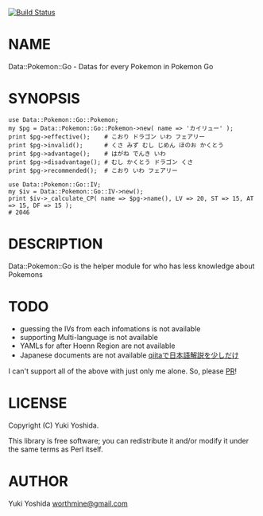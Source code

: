[![Build Status](https://travis-ci.org/worthmine/Data-Pokemon-Go.svg?branch=master)](https://travis-ci.org/worthmine/Data-Pokemon-Go)
# NAME

Data::Pokemon::Go - Datas for every Pokemon in Pokemon Go

# SYNOPSIS

    use Data::Pokemon::Go::Pokemon;
    my $pg = Data::Pokemon::Go::Pokemon->new( name => 'カイリュー' );
    print $pg->effective();    # こおり ドラゴン いわ フェアリー
    print $pg->invalid();      # くさ みず むし じめん ほのお かくとう
    print $pg->advantage();    # はがね でんき いわ
    print $pg->disadvantage(); # むし かくとう ドラゴン くさ
    print $pg->recommended();  # こおり いわ フェアリー

    use Data::Pokemon::Go::IV;
    my $iv = Data::Pokemon::Go::IV->new();
    print $iv->_calculate_CP( name => $pg->name(), LV => 20, ST => 15, AT => 15, DF => 15 );
    # 2046

# DESCRIPTION

Data::Pokemon::Go is the helper module for who has less knowledge about Pokemons

# TODO

- guessing the IVs from each infomations is not available
- supporting Multi-language is not available
- YAMLs for after Hoenn Region are not available
- Japanese documents are not available [qiitaで日本語解説を少しだけ](https://qiita.com/worthmine/items/4a51fd74f31b4a97cf3c)

I can't support all of the above with just only me alone.
So, please [PR](https://github.com/worthmine/Data-Pokemon-Go/pulls)!

# LICENSE

Copyright (C) Yuki Yoshida.

This library is free software; you can redistribute it and/or modify
it under the same terms as Perl itself.

# AUTHOR

Yuki Yoshida <worthmine@gmail.com>
